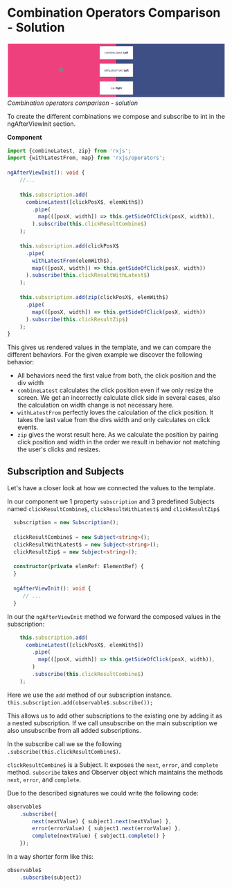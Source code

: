 # Combination Operators Comparison - Solution

![Combination operators comparison - solution](./assets/images/Reactive-architecture-and-ux-patterns_angular_combination-operators-comparison-solution-screenshot_michael-hladky.png)
_Combination operators comparison - solution_

To create the different combinations we compose and subscribe to int in the ngAfterViewInit section.


**Component**
```Typescript
import {combineLatest, zip} from 'rxjs';
import {withLatestFrom, map} from 'rxjs/operators';

ngAfterViewInit(): void {
    //... 

    this.subscription.add(
      combineLatest([clickPosX$, elemWith$])
        .pipe(
          map(([posX, width]) => this.getSideOfClick(posX, width)),
        ).subscribe(this.clickResultCombine$)
    );

    this.subscription.add(clickPosX$
      .pipe(
        withLatestFrom(elemWith$),
        map(([posX, width]) => this.getSideOfClick(posX, width))
      ).subscribe(this.clickResultWithLatest$)
    );

    this.subscription.add(zip(clickPosX$, elemWith$)
      .pipe(
        map(([posX, width]) => this.getSideOfClick(posX, width))
      ).subscribe(this.clickResultZip$)
    );
}
```

This gives us rendered values in the template, and we can compare the different behaviors.
For the given example we discover the following behavior: 
- All behaviors need the first value from both, the click position and the div width
- `combineLatest` calculates the click position even if we only resize the screen. 
  We get an incorrectly calculate click side in several cases, also the calculation on width change is not necessary here.  
- `withLatestFrom` perfectly loves the calculation of the click position. It takes the last value from the divs width and only calculates on click events.
- `zip` gives the worst result here. As we calculate the position by pairing click position and width in the order we result in behavior not matching the user's clicks and resizes. 

## Subscription and Subjects

Let's have a closer look at how we connected the values to the template. 

In our component we  1 property `subscription` and  3 predefined Subjects named `clickResultCombine$`, `clickResultWithLatest$` and `clickResultZip$`  

```typescript
  subscription = new Subscription();

  clickResultCombine$ = new Subject<string>();
  clickResultWithLatest$ = new Subject<string>();
  clickResultZip$ = new Subject<string>();

  constructor(private elemRef: ElementRef) {
  }

  ngAfterViewInit(): void {
     // ...
  }
```

In our the `ngAfterViewInit` method we forward the composed values in the subscription:  

```Typescript
    this.subscription.add(
      combineLatest([clickPosX$, elemWith$])
        .pipe(
          map(([posX, width]) => this.getSideOfClick(posX, width)),
        )
        .subscribe(this.clickResultCombine$)
    );
```

Here we use the `add` method of our subscription instance. 
`this.subscription.add(observable$.subscribe());`

This allows us to add other subscriptions to the existing one by adding it as a nested subscription.
If we call unsubscribe on the main subscription we also unsubscribe from all added subscriptions.

In the subscribe call we se  the following `.subscribe(this.clickResultCombine$)`.

`clickResultCombine$` is a Subject. It exposes the `next`, `error`, and `complete` method.
`subscribe` takes and Observer object which maintains the methods `next`, `error`, and `complete`.

Due to the described signatures we could write the following code:

```typescript
observable$
    .subscribe({
        next(nextValue) { subject1.next(nextValue) },
        error(errorValue) { subject1.next(errorValue) },
        complete(nextValue) { subject1.complete() }
    });
```

In a way shorter form like this:

```typescript
observable$
    .subscribe(subject1)
```






